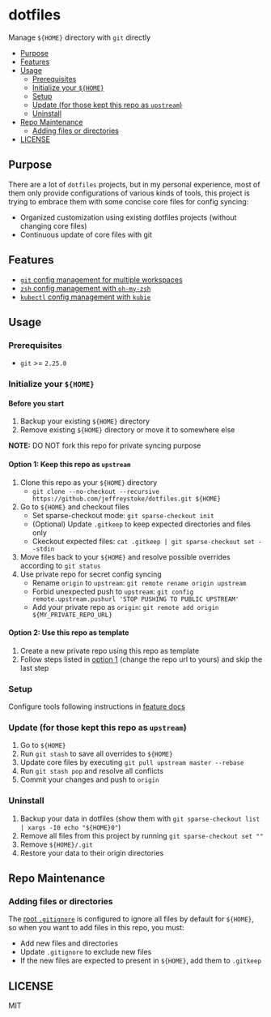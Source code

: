 # dotfiles

Manage `${HOME}` directory with `git` directly

- [Purpose](#purpose)
- [Features](#features)
- [Usage](#usage)
  - [Prerequisites](#prerequisites)
  - [Initialize your `${HOME}`](#initialize-your-home)
  - [Setup](#setup)
  - [Update (for those kept this repo as `upstream`)](#update-for-those-kept-this-repo-as-upstream)
  - [Uninstall](#uninstall)
- [Repo Maintenance](#repo-maintenance)
  - [Adding files or directories](#adding-files-or-directories)
- [LICENSE](#license)

## Purpose

There are a lot of `dotfiles` projects, but in my personal experience, most of them only provide configurations of various kinds of tools, this project is trying to embrace them with some concise core files for config syncing:

- Organized customization using existing dotfiles projects (without changing core files)
- Continuous update of core files with git

## Features

- [`git` config management for multiple workspaces](./docs/git.md)
- [`zsh` config management with `oh-my-zsh`](./docs/zsh.md)
- [`kubectl` config management with `kubie`](./docs/kubectl.md)

## Usage

### Prerequisites

- `git` >= `2.25.0`

### Initialize your `${HOME}`

#### Before you start

1. Backup your existing `${HOME}` directory
1. Remove existing `${HOME}` directory or move it to somewhere else

__NOTE:__ DO NOT fork this repo for private syncing purpose

#### Option 1: Keep this repo as `upstream`

1. Clone this repo as your `${HOME}` directory
    - `git clone --no-checkout --recursive https://github.com/jeffreystoke/dotfiles.git ${HOME}`
1. Go to `${HOME}` and checkout files
    - Set sparse-checkout mode: `git sparse-checkout init`
    - (Optional) Update `.gitkeep` to keep expected directories and files only
    - Ckeckout expected files: `cat .gitkeep | git sparse-checkout set --stdin`
1. Move files back to your `${HOME}` and resolve possible overrides according to `git status`
1. Use private repo for secret config syncing
   - Rename `origin` to `upstream`: `git remote rename origin upstream`
   - Forbid unexpected push to `upstream`: `git config remote.upstream.pushurl 'STOP PUSHING TO PUBLIC UPSTREAM'`
   - Add your private repo as `origin`: `git remote add origin ${MY_PRIVATE_REPO_URL}`

#### Option 2: Use this repo as template

1. Create a new private repo using this repo as template
1. Follow steps listed in [option 1](#option-1-keep-this-repo-as-upstream) (change the repo url to yours) and skip the last step

### Setup

Configure tools following instructions in [feature docs](#features)

### Update (for those kept this repo as `upstream`)

1. Go to `${HOME}`
1. Run `git stash` to save all overrides to `${HOME}`
1. Update core files by executing `git pull upstream master --rebase`
1. Run `git stash pop` and resolve all conflicts
1. Commit your changes and push to `origin`

### Uninstall

1. Backup your data in dotfiles (show them with `git sparse-checkout list | xargs -I0 echo "${HOME}0"`)
1. Remove all files from this project by running `git sparse-checkout set ""`
1. Remove `${HOME}/.git`
1. Restore your data to their origin directories

## Repo Maintenance

### Adding files or directories

The [root `.gitignore`](./.gitignore) is configured to ignore all files by default for `${HOME}`, so when you want to add files in this repo, you must:

- Add new files and directories
- Update `.gitignore` to exclude new files
- If the new files are expected to present in `${HOME}`, add them to `.gitkeep`

## LICENSE

MIT
